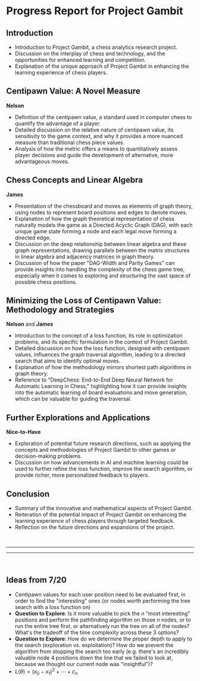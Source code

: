 # Progress Report for Project Gambit

## Introduction
- Introduction to Project Gambit, a chess analytics research project.
- Discussion on the interplay of chess and technology, and the opportunities for enhanced learning and competition.
- Explanation of the unique approach of Project Gambit in enhancing the learning experience of chess players.

## Centipawn Value: A Novel Measure
**Nelson**
- Definition of the centipawn value, a standard used in computer chess to quantify the advantage of a player.
- Detailed discussion on the relative nature of centipawn value, its sensitivity to the game context, and why it provides a more nuanced measure than traditional chess piece values.
- Analysis of how the metric offers a means to quantitatively assess player decisions and guide the development of alternative, more advantageous moves.

## Chess Concepts and Linear Algebra
**James**
- Presentation of the chessboard and moves as elements of graph theory, using nodes to represent board positions and edges to denote moves.
- Explanation of how the graph theoretical representation of chess naturally models the game as a Directed Acyclic Graph (DAG), with each unique game state forming a node and each legal move forming a directed edge.
- Discussion on the deep relationship between linear algebra and these graph representations, drawing parallels between the matrix structures in linear algebra and adjacency matrices in graph theory.
- Discussion of how the paper "DAG-Width and Parity Games" can provide insights into handling the complexity of the chess game tree, especially when it comes to exploring and structuring the vast space of possible chess positions.

## Minimizing the Loss of Centipawn Value: Methodology and Strategies
**Nelson** and **James**
- Introduction to the concept of a loss function, its role in optimization problems, and its specific formulation in the context of Project Gambit.
- Detailed discussion on how the loss function, designed with centipawn values, influences the graph traversal algorithm, leading to a directed search that aims to identify optimal moves.
- Explanation of how the methodology mirrors shortest path algorithms in graph theory.
- Reference to "DeepChess: End-to-End Deep Neural Network for Automatic Learning in Chess," highlighting how it can provide insights into the automatic learning of board evaluations and move generation, which can be valuable for guiding the traversal.

## Further Explorations and Applications
**Nice-to-Have**
- Exploration of potential future research directions, such as applying the concepts and methodologies of Project Gambit to other games or decision-making problems.
- Discussion on how advancements in AI and machine learning could be used to further refine the loss function, improve the search algorithm, or provide richer, more personalized feedback to players.

## Conclusion
- Summary of the innovative and mathematical aspects of Project Gambit.
- Reiteration of the potential impact of Project Gambit on enhancing the learning experience of chess players through targeted feedback.
- Reflection on the future directions and expansions of the project.

<br>

---
---

<br>

## Ideas from 7/20
- Centipawn values for each user position need to be evaluated first, in order to find the "interesting" ones (or nodes worth performing the tree search with a loss function on)
- **Question to Explore**: Is it more valuable to pick the $n$ "most interesting" positions and perform the pathfinding algorithm on those $n$ nodes, or to run the entire tree first, or alternatively run the tree on all of the nodes? What's the tradeoff of the time complexity across these 3 options?
- **Question to Explore**: How do we determine the proper depth to apply to the search (exploration vs. exploitation)? How do we prevent the algorithm from stopping the search too early (e.g. there's an incredibly valuable node 4 positions down the line that we failed to look at, because we thought our current node was "insightful")?
- $L(\theta) = (x_0 - x_1)^2 + \cdots + c_n$